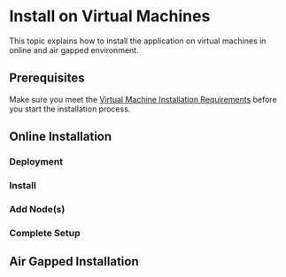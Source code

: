 # Install on Virtual Machines

This topic explains how to install the application on virtual machines in online and air gapped environment.

## Prerequisites 

Make sure you meet the [Virtual Machine Installation Requirements](requirements#using-virtual-machines) before you start the installation process.

## Online Installation 

### Deployment

### Install

### Add Node(s)

### Complete Setup

## Air Gapped Installation



